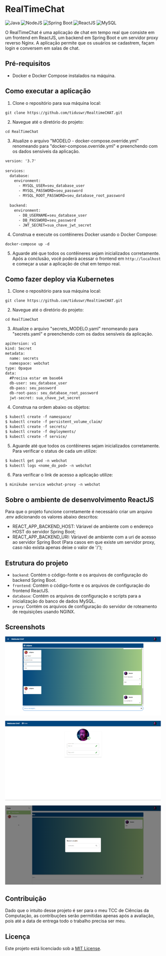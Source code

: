 # RealTimeChat

![Java](https://img.shields.io/badge/Java-v17.0-blue)
![NodeJS](https://img.shields.io/badge/NodeJS-v18.0-blue)
![Spring Boot](https://img.shields.io/badge/Spring%20Boot-v3.1.0-blue)
![ReactJS](https://img.shields.io/badge/ReactJS-v18.2-blue)
![MySQL](https://img.shields.io/badge/MySQL-v8.0.29-blue)

O RealTimeChat é uma aplicação de chat em tempo real que consiste em um frontend em ReactJS, um backend em Spring Boot e um servidor proxy reverso Nginx. A aplicação permite que os usuários se cadastrem, façam login e conversem em salas de chat.

## Pré-requisitos

- Docker e Docker Compose instalados na máquina.

## Como executar a aplicação

1. Clone o repositório para sua máquina local:

```
git clone https://github.com/tiduswr/RealtimeCHAT.git
```

2. Navegue até o diretório do projeto:

```
cd RealTimeChat
```

3. Atualize o arquivo "MODELO - docker-compose.override.yml" renomeando para "docker-compose.override.yml" e preenchendo com os dados sensíveis da aplicação.

````
version: '3.7'

services:
  database:
    environment:
      - MYSQL_USER=seu_database_user
      - MYSQL_PASSWORD=seu_password
      - MYSQL_ROOT_PASSWORD=seu_database_root_password

  backend:
    environment:
      - DB_USERNAME=seu_database_user
      - DB_PASSWORD=seu_password
      - JWT_SECRET=sua_chave_jwt_secret
````

4. Construa e execute os contêineres Docker usando o Docker Compose:

```
docker-compose up -d
```

5. Aguarde até que todos os contêineres sejam inicializados corretamente. Após a conclusão, você poderá acessar o frontend em `http://localhost` e começar a usar a aplicação de chat em tempo real.

## Como fazer deploy via Kubernetes

1. Clone o repositório para sua máquina local:

```
git clone https://github.com/tiduswr/RealtimeCHAT.git
```

2. Navegue até o diretório do projeto:

```
cd RealTimeChat
```

3. Atualize o arquivo "secrets_MODELO.yaml" renomeando para "secrets.yaml" e preenchendo com os dados sensíveis da aplicação.

````
apiVersion: v1
kind: Secret
metadata:
  name: secrets
  namespace: webchat
type: Opaque
data:
  #Precisa estar em base64
  db-user: seu_database_user
  db-pass: seu_password
  db-root-pass: seu_database_root_password
  jwt-secret: sua_chave_jwt_secret
````

4. Construa na ordem abaixo os objetos:

```
$ kubectl create -f namespace/
$ kubectl create -f persistent_volume_claim/
$ kubectl create -f secrets/
$ kubectl create -f deployments/
$ kubectl create -f service/
```

5. Aguarde até que todos os contêineres sejam inicializados corretamente. Para verificar o status de cada um utilize:

```
$ kubectl get pod -n webchat
$ kubectl logs <nome_do_pod> -n webchat
```

6. Para verificar o link de acesso a aplicação utilize:

```
$ minikube service webchat-proxy -n webchat
```

## Sobre o ambiente de desenvolvimento ReactJS

Para que o projeto funcione corretamente é necessário criar um arquivo .env adicionando os valores abaixo descritos:

- REACT_APP_BACKEND_HOST: Váriavel de ambiente com o endereço HOST do servidor Spring Boot;
- REACT_APP_BACKEND_URI: Váriavel de ambiente com a uri de acesso ao servidor Spring Boot (Para casos em que existe um servidor proxy, caso não exista apenas deixe o valor de '/');

## Estrutura do projeto

- `backend`: Contém o código-fonte e os arquivos de configuração do backend Spring Boot.
- `frontend`: Contém o código-fonte e os arquivos de configuração do frontend ReactJS.
- `database`: Contém os arquivos de configuração e scripts para a inicialização do banco de dados MySQL.
- `proxy`: Contém os arquivos de configuração do servidor de roteamento de requisições usando NGINX.

## Screenshots

![Sala de Bate Papo](readme_screenshots/conversas.png)

![Sala de Bate Papo](readme_screenshots/perfil.png)

![Sala de Bate Papo](readme_screenshots/busca.png)

## Contribuição

Dado que o intuito desse projeto é ser para o meu TCC de Ciências da Computação, as contribuções serão permitidas apenas após a avaliação, pois até a data de entrega todo o trabalho precisa ser meu.

## Licença

Este projeto está licenciado sob a [MIT License](LICENSE).